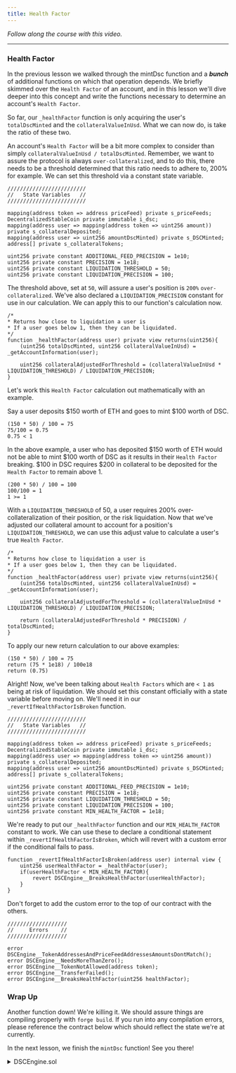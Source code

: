 ```yaml
---
title: Health Factor
---
```


_Follow along the course with this video._

---

### Health Factor

In the previous lesson we walked through the mintDsc function and a **_bunch_** of additional functions on which that operation depends. We briefly skimmed over the `Health Factor` of an account, and in this lesson we'll dive deeper into this concept and write the functions necessary to determine an account's `Health Factor`.

So far, our `_healthFactor` function is only acquiring the user's `totalDscMinted` and the `collateralValueInUsd`. What we can now do, is take the ratio of these two.

An account's `Health Factor` will be a bit more complex to consider than simply `collateralValueInUsd / totalDscMinted`. Remember, we want to assure the protocol is always `over-collateralized`, and to do this, there needs to be a threshold determined that this ratio needs to adhere to, 200% for example. We can set this threshold via a constant state variable.

```solidity
/////////////////////////
//   State Variables   //
/////////////////////////

mapping(address token => address priceFeed) private s_priceFeeds;
DecentralizedStableCoin private immutable i_dsc;
mapping(address user => mapping(address token => uint256 amount)) private s_collateralDeposited;
mapping(address user => uint256 amountDscMinted) private s_DSCMinted;
address[] private s_collateralTokens;

uint256 private constant ADDITIONAL_FEED_PRECISION = 1e10;
uint256 private constant PRECISION = 1e18;
uint256 private constant LIQUIDATION_THRESHOLD = 50;
uint256 private constant LIQUIDATION_PRECISION = 100;
```

The threshold above, set at `50`, will assure a user's position is `200%` `over-collateralized`. We've also declared a `LIQUIDATION_PRECISION` constant for use in our calculation. We can apply this to our function's calculation now.

```solidity
/*
* Returns how close to liquidation a user is
* If a user goes below 1, then they can be liquidated.
*/
function _healthFactor(address user) private view returns(uint256){
    (uint256 totalDscMinted, uint256 collateralValueInUsd) = _getAccountInformation(user);

    uint256 collateralAdjustedForThreshold = (collateralValueInUsd * LIQUIDATION_THRESHOLD) / LIQUIDATION_PRECISION;
}
```

Let's work this `Health Factor` calculation out mathematically with an example.

Say a user deposits $150 worth of ETH and goes to mint $100 worth of DSC.

```
(150 * 50) / 100 = 75
75/100 = 0.75
0.75 < 1
```

In the above example, a user who has deposited $150 worth of ETH would not be able to mint $100 worth of DSC as it results in their `Health Factor` breaking. $100 in DSC requires $200 in collateral to be deposited for the `Health Factor` to remain above 1.

```
(200 * 50) / 100 = 100
100/100 = 1
1 >= 1
```

With a `LIQUIDATION_THRESHOLD` of 50, a user requires 200% over-collateralization of their position, or the risk liquidation. Now that we've adjusted our collateral amount to account for a position's `LIQUIDATION_THRESHOLD`, we can use this adjust value to calculate a user's true `Health Factor`.

```solidity
/*
* Returns how close to liquidation a user is
* If a user goes below 1, then they can be liquidated.
*/
function _healthFactor(address user) private view returns(uint256){
    (uint256 totalDscMinted, uint256 collateralValueInUsd) = _getAccountInformation(user);

    uint256 collateralAdjustedForThreshold = (collateralValueInUsd * LIQUIDATION_THRESHOLD) / LIQUIDATION_PRECISION;

    return (collateralAdjustedForThreshold * PRECISION) / totalDscMinted;
}
```

To apply our new return calculation to our above examples:

```
(150 * 50) / 100 = 75
return (75 * 1e18) / 100e18
return (0.75)
```

Alright! Now, we've been talking about `Health Factors` which are `< 1` as being at risk of liquidation. We should set this constant officially with a state variable before moving on. We'll need it in our `_revertIfHealthFactorIsBroken` function.

```solidity
/////////////////////////
//   State Variables   //
/////////////////////////

mapping(address token => address priceFeed) private s_priceFeeds;
DecentralizedStableCoin private immutable i_dsc;
mapping(address user => mapping(address token => uint256 amount)) private s_collateralDeposited;
mapping(address user => uint256 amountDscMinted) private s_DSCMinted;
address[] private s_collateralTokens;

uint256 private constant ADDITIONAL_FEED_PRECISION = 1e10;
uint256 private constant PRECISION = 1e18;
uint256 private constant LIQUIDATION_THRESHOLD = 50;
uint256 private constant LIQUIDATION_PRECISION = 100;
uint256 private constant MIN_HEALTH_FACTOR = 1e18;
```

We're ready to put our `_healthFactor` function and our `MIN_HEALTH_FACTOR` constant to work. We can use these to declare a conditional statement within `_revertIfHealthFactorIsBroken`, which will revert with a custom error if the conditional fails to pass.

```solidity
function _revertIfHealthFactorIsBroken(address user) internal view {
    uint256 userHealthFactor = _healthFactor(user);
    if(userHealthFactor < MIN_HEALTH_FACTOR){
        revert DSCEngine__BreaksHealthFactor(userHealthFactor);
    }
}
```

Don't forget to add the custom error to the top of our contract with the others.

```solidity
///////////////////
//     Errors    //
///////////////////

error DSCEngine__TokenAddressesAndPriceFeedAddressesAmountsDontMatch();
error DSCEngine__NeedsMoreThanZero();
error DSCEngine__TokenNotAllowed(address token);
error DSCEngine__TransferFailed();
error DSCEngine__BreaksHealthFactor(uint256 healthFactor);
```

### Wrap Up

Another function down! We're killing it. We should assure things are compiling properly with `forge build`. If you run into any compilation errors, please reference the contract below which should reflect the state we're at currently.

In the next lesson, we finish the `mintDsc` function! See you there!

<details>
<summary>DSCEngine.sol</summary>

```solidity
// Layout of Contract:
// version
// imports
// errors
// interfaces, libraries, contracts
// Type declarations
// State variables
// Events
// Modifiers
// Functions

// Layout of Functions:
// constructor
// receive function (if exists)
// fallback function (if exists)
// external
// public
// internal
// private
// internal & private view & pure functions
// external & public view & pure functions

// SPDX-License-Identifier: MIT

pragma solidity 0.8.18;

import { ReentrancyGuard } from "@openzeppelin/contracts/security/ReentrancyGuard.sol";
import { IERC20 } from "@openzeppelin/contracts/token/ERC20/IERC20.sol";
import { DecentralizedStableCoin } from "./DecentralizedStableCoin.sol";
import { AggregatorV3Interface } from "@chainlink/contracts/src/v0.8/shared/interfaces/AggregatorV3Interface.sol";

/*
 * @title DSCEngine
 * @author Patrick Collins
 *
 * The system is designed to be as minimal as possible, and have the tokens maintain a 1 token == $1 peg at all times.
 * This is a stablecoin with the properties:
 * - Exogenously Collateralized
 * - Dollar Pegged
 * - Algorithmically Stable
 *
 * It is similar to DAI if DAI had no governance, no fees, and was backed by only WETH and WBTC.
 *
 * Our DSC system should always be "overcollateralized". At no point, should the value of
 * all collateral < the $ backed value of all the DSC.
 *
 * @notice This contract is the core of the Decentralized Stablecoin system. It handles all the logic
 * for minting and redeeming DSC, as well as depositing and withdrawing collateral.
 * @notice This contract is based on the MakerDAO DSS system
 */
contract DSCEngine is ReentrancyGuard {

    ///////////////////
    //     Errors    //
    ///////////////////

    error DSCEngine__TokenAddressesAndPriceFeedAddressesAmountsDontMatch();
    error DSCEngine__NeedsMoreThanZero();
    error DSCEngine__TokenNotAllowed(address token);
    error DSCEngine__TransferFailed();
    error DSCEngine__BreaksHealthFactor(uint256 healthFactor);

    /////////////////////////
    //   State Variables   //
    /////////////////////////

    mapping(address token => address priceFeed) private s_priceFeeds;
    DecentralizedStableCoin private immutable i_dsc;
    mapping(address user => mapping(address token => uint256 amount)) private s_collateralDeposited;
    mapping(address user => uint256 amountDscMinted) private s_DSCMinted;
    address[] private s_collateralTokens;

    uint256 private constant ADDITIONAL_FEED_PRECISION = 1e10;
    uint256 private constant PRECISION = 1e18;
    uint256 private constant LIQUIDATION_THRESHOLD = 50;
    uint256 private constant LIQUIDATION_PRECISION = 100;
    uint256 private constant MIN_HEALTH_FACTOR = 1e18;

    ////////////////
    //   Events   //
    ////////////////

    event CollateralDeposited(address indexed user, address indexed token, uint256 indexed amount);

    ///////////////////
    //   Modifiers   //
    ///////////////////

    modifier moreThanZero(uint256 amount){
        if(amount <=0){
            revert DSCEngine__NeedsMoreThanZero();
        }
        _;
    }

    modifier isAllowedToken(address token) {
        if (s_priceFeeds[token] == address(0)) {
            revert DSCEngine__TokenNotAllowed(token);
        }
        _;
    }

    ///////////////////
    //   Functions   //
    ///////////////////

    constructor(address[] memory tokenAddresses, address[] memory priceFeedAddresses, address dscAddress){
        if(tokenAddresses.length != priceFeedAddresses.length){
            revert DSCEngine__TokenAddressesAndPriceFeedAddressesMustBeSameLength();
        }

        for(uint256 i=0; i < tokenAddresses.length; i++){
            s_priceFeeds[tokenAddresses[i]] = priceFeedAddresses[i];
            s_collateralTokens.push(tokenAddresses[i]);
        }
        i_dsc = DecentralizedStableCoin(dscAddress);
    }


    ///////////////////////////
    //   External Functions  //
    ///////////////////////////

    /*
     * @param tokenCollateralAddress: The ERC20 token address of the collateral you're depositing
     * @param amountCollateral: The amount of collateral you're depositing
     */
    function depositCollateral(
        address tokenCollateralAddress,
        uint256 amountCollateral
    )
        external
        moreThanZero(amountCollateral)
        nonReentrant
        isAllowedToken(tokenCollateralAddress)
    {
        s_collateralDeposited[msg.sender][tokenCollateralAddress] += amountCollateral;
        emit CollateralDeposited(msg.sender, tokenCollateralAddress, amountCollateral);
        bool success = IERC20(tokenCollateralAddress).transferFrom(msg.sender, address(this), amountCollateral);
        if (!success) {
            revert DSCEngine__TransferFailed();
        }
    }

    /*
    * @param amountDscToMint: The amount of DSC you want to mint
    * You can only mint DSC if you hav enough collateral
    */
    function mintDsc(uint256 amountDscToMint) public moreThanZero(amountDscToMint) nonReentrant {
        s_DSCMinted[msg.sender] += amountDscToMint;
    }

    ///////////////////////////////////////////
    //   Private & Internal View Functions   //
    ///////////////////////////////////////////

    /*
    * Returns how close to liquidation a user is
    * If a user goes below 1, then they can be liquidated.
    */
    function _healthFactor(address user) private view returns(uint256){
        (uint256 totalDscMinted, uint256 collateralValueInUsd) = _getAccountInformation(user);

        uint256 collateralAdjustedForThreshold = (collateralValueInUsd * LIQUIDATION_THRESHOLD) / LIQUIDATION_PRECISION;

        return (collateralAdjustedForThreshold * PRECISION) / totalDscMinted;
    }

    function _getAccountInformation(address user) private view returns(uint256 totalDscMinted,uint256 collateralValueInUsd){
        totalDscMinted = s_DSCMinted[user];
        collateralValueInUsd = getAccountCollateralValue(user);
    }

    function _revertIfHealthFactorIsBroken(address user) internal view {
        uint256 userHealthFactor = _healthFactor(user);
        if(userHealthFactor < MIN_HEALTH_FACTOR){
            revert DSCEngine__BreaksHealthFactor(userHealthFactor);
        }
    }

    //////////////////////////////////////////
    //   Public & External View Functions   //
    //////////////////////////////////////////

    function getAccountCollateralValue(address user) public view returns (uint256 totalCollateralValueInUsd) {
        for(uint256 i = 0; i < s_collateralTokens.length; i++){
            address token = s_collateralTokens[i];
            uint256 amount = s_collateralDeposited[user][token];
            totalCollateralValueInUsd += getUsdValue(token, amount);
        }
        return totalCollateralValueInUsd;
    }

    function getUsdValue(address token, uint256 amount) public view returns(uint256){
        AggregatorV3Interface priceFeed = AggregatorV3Interface(s_priceFeeds[token]);
        (,int256 price,,,) = priceFeed.latestRoundData();

        return ((uint256(price) * ADDITIONAL_FEED_PRECISION) * amount) / PRECISION;
    }

    function depositCollateralAndMintDsc() external {}

    function redeemCollateralForDsc() external {}

    function redeemCollateral() external {}

    function burnDsc() external {}

    function liquidate() external {}

    function getHealthFactor() external view {}
}
```

</details>

